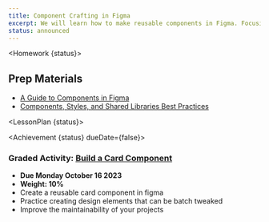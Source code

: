 ```yaml
---
title: Component Crafting in Figma
excerpt: We will learn how to make reusable components in Figma. Focusing on medium to high fidelity design, this class covers techniques used to design UI elements that can be replicated across a broader design.
status: announced
---
```


<script>
	import Homework from "$lib/components/Homework.svelte";
	import LessonPlan from "$lib/components/LessonPlan.svelte";
	import Achievement from "$lib/components/Achievement.svelte";
</script>

<Homework {status}>

<h2>Prep Materials</h2>

- [A Guide to Components in Figma](https://help.figma.com/hc/en-us/articles/360038662654-Guide-to-components-in-Figma)
- [Components, Styles, and Shared Libraries Best Practices](https://www.figma.com/best-practices/components-styles-and-shared-libraries/)

</Homework>

<LessonPlan {status}>

</LessonPlan>

<Achievement {status} dueDate={false}>

### Graded Activity: [Build a Card Component](/courses/dsgn-270/assessments/graded-activities)

- **Due Monday October 16 2023**
- **Weight: 10%**
- Create a reusable card component in figma
- Practice creating design elements that can be batch tweaked
- Improve the maintainability of your projects

</Achievement>
